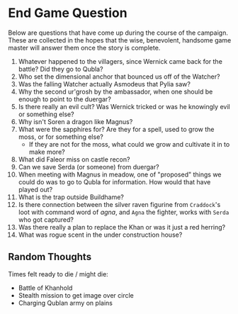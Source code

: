 # End Game Question

Below are questions that have come up during the course of the campaign. These are collected in the hopes that the wise, benevolent, handsome game master will answer them once the story is complete.

1. Whatever happened to the villagers, since Wernick came back for the battle? Did they go to Qubla?
1. Who set the dimensional anchor that bounced us off of the Watcher?
1. Was the falling Watcher actually Asmodeus that Pylia saw?
1. Why the second ur'grosh by the ambassador, when one should be enough to point to the duergar?
1. Is there really an evil cult? Was Wernick tricked or was he knowingly evil or something else?
1. Why isn't Soren a dragon like Magnus?
1. What were the sapphires for? Are they for a spell, used to grow the moss, or for something else?
    - If they are not for the moss, what could we grow and cultivate it in to make more?
1. What did Faleor miss on castle recon?
1. Can we save Serda (or someone) from duergar?
1. When meeting with Magnus in meadow, one of "proposed" things we could do was to go to Qubla for information. How would that have played out?
1. What is the trap outside Buildhame?
1. Is there connection between the silver raven figurine from `Craddock`'s loot with command word of _agna_, and `Agna` the fighter, works with `Serda` who got captured?
1. Was there really a plan to replace the Khan or was it just a red herring?
1. What was rogue scent in the under construction house?


## Random Thoughts

Times felt ready to die / might die:
- Battle of Khanhold
- Stealth mission to get image over circle
- Charging Qublan army on plains
